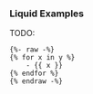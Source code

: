 ### Liquid Examples

TODO:

```
{%- raw -%}
{% for x in y %}
    - {{ x }}
{% endfor %}
{% endraw -%}
```
